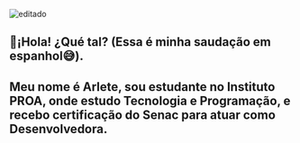 ![editado](https://user-images.githubusercontent.com/81167437/117726015-54d2c800-b1bc-11eb-8195-7f28346b6020.jpg)






## 🔵¡Hola! ¿Qué tal? (Essa é minha saudação em espanhol😅).

## Meu nome é Arlete, sou estudante no Instituto PROA, onde estudo Tecnologia e Programação, e recebo certificação do Senac para atuar como Desenvolvedora.
